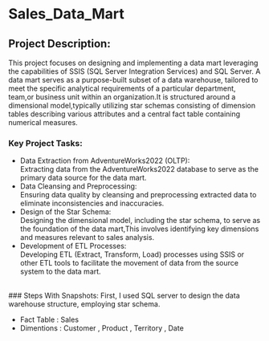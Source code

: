 # Sales_Data_Mart
## Project Description:
This project focuses on designing and implementing a data mart leveraging the capabilities of SSIS (SQL Server Integration Services) and SQL Server.
A data mart serves as a purpose-built subset of a data warehouse, tailored to meet the specific analytical requirements of a particular department, team,or business unit within an organization.It is structured around a dimensional model,typically utilizing star schemas consisting of dimension tables describing various attributes and a central fact table containing numerical measures.

### Key Project Tasks:
<ul>
<li>Data Extraction from AdventureWorks2022 (OLTP):</li>
Extracting data from the AdventureWorks2022 database to serve as the primary data source for the data mart.<br>
<li>Data Cleansing and Preprocessing:</li>
Ensuring data quality by cleansing and preprocessing extracted data to eliminate inconsistencies and inaccuracies.<br>
<li>Design of the Star Schema:</li>
Designing the dimensional model, including the star schema, to serve as the foundation of the data mart,This involves identifying key dimensions and measures relevant to sales analysis.
<li>Development of ETL Processes:</li>
Developing ETL (Extract, Transform, Load) processes using SSIS or other ETL tools to facilitate the movement of data from the source system to the data mart.
</ul><br>
### Steps With Snapshots:
First, I used SQL server to design the data warehouse structure, employing star schema.<br>
<ul>
  <li> Fact Table : Sales</li>
<li> Dimentions : Customer , Product , Territory , Date</li>
</ul><br>














